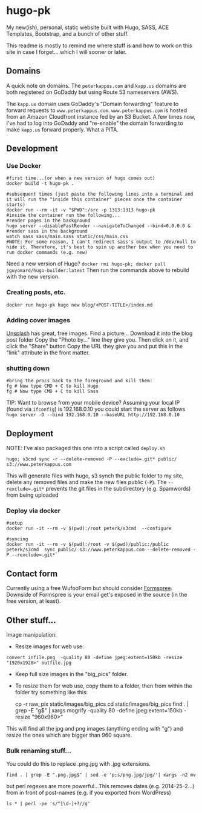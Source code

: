 # hugo-pk
My new(ish), personal, static website built with Hugo, SASS, ACE Templates, Bootstrap, and a bunch of other stuff.

This readme is mostly to remind me where stuff is and how to work on this site in case I forget... which I will sooner or later.

## Domains
A quick note on domains. The `peterkappus.com` and `kapp.us` domains are both registered on GoDaddy but using Route 53 nameservers (AWS).

The `kapp.us` domain uses GoDaddy's "Domain forwarding" feature to forward requests to `www.peterkappus.com`. `www.peterkappus.com` is hosted from an Amazon Cloudfront instance fed by an S3 Bucket. A few times now, I've had to log into GoDaddy and "re-enable" the domain forwarding to make `kapp.us` forward properly. What a PITA.


## Development

### Use Docker

```
#first time...(or when a new version of hugo comes out)
docker build -t hugo-pk .

#subsequent times (just paste the following lines into a terminal and it will run the "inside this container" pieces once the container starts)
docker run --rm -it -v "$PWD":/src -p 1313:1313 hugo-pk
#inside the container run the following...
#render pages in the background
hugo server --disableFastRender --navigateToChanged --bind=0.0.0.0 &
#render sass in the background
watch sass sass/main.sass static/css/main.css
#NOTE: For some reason, I can't redirect sass's output to /dev/null to hide it. Therefore, it's best to spin up another box when you need to run docker commands (e.g. new)
```
Need a new version of Hugo? 
`docker rmi hugo-pk; docker pull jguyomard/hugo-builder:latest`
Then run the commands above to rebuild with the new version.

### Creating posts, etc.
`docker run hugo-pk hugo new blog/<POST-TITLE>/index.md`

### Adding cover images
[Unsplash](https://unsplash.com/) has great, free images.
Find a picture...
Download it into the blog post folder
Copy the "Photo by..." line they give you.
Then click on it, and click the "Share" button
Copy the URL they give you and put this in the "link" attribute in the front matter.

### shutting down
```
#bring the procs back to the foreground and kill them:
fg # Now type CMD + C to kill Hugo
fg # Now type CMD + C to kill Sass
```

TIP: Want to browse from your mobile device? Assuming your local IP (found via `ifconfig`) is 192.168.0.10 you could start the server as follows
`hugo server -D --bind 192.168.0.10 --baseURL http://192.168.0.10`

## Deployment
NOTE: I've also packaged this one into a script called `deploy.sh`

`hugo; s3cmd sync -r --delete-removed -P --exclude=.git* public/ s3://www.peterkappus.com`

This will generate files with hugo, s3 synch the public folder to my site, delete any removed files and make the new files public (`-P`). The `--rexclude=.git*` prevents the git files in the subdirectory (e.g. Spamwords) from being uploaded

### Deploy via docker
```
#setup
docker run -it --rm -v $(pwd):/root peterk/s3cmd  --configure

#syncing
docker run -it --rm -v $(pwd):/root -v $(pwd)/public:/public peterk/s3cmd  sync public/ s3://www.peterkappus.com --delete-removed -P --rexclude=.git*`
```

## Contact form
Currently using a free WufooForm but should consider [Formspree](https://formspree.io/). Downside of Formspree is your email get's exposed in the source (in the free version, at least).

## Other stuff...
Image manipulation:

- Resize images for web use:
```
convert infile.png  -quality 80 -define jpeg:extent=150kb -resize "1920x1920>" outfile.jpg
```

- Keep full size images in the "big_pics" folder.
- To resize them for web use, copy them to a folder, then from within the folder try something like this:


    cp -r raw_pix static/images/big_pics
    cd static/images/big_pics
    find . | grep -E "g$" | xargs mogrify -quality 80 -define jpeg:extent=150kb -resize "960x960>"

This will find all the jpg and png images (anything ending with "g") and resize the ones which are bigger than 960 square.

### Bulk renaming stuff...
You could do this to replace .png.jpg with .jpg extensions.

    find . | grep -E ".png.jpg$" | sed -e 'p;s/png.jpg/jpg/'| xargs -n2 mv

but perl regexes are more powerful...This removes dates (e.g. 2014-25-2...) from in front of post-names (e.g. if you exported from WordPress)

    ls * | perl -pe 's/^[\d-]+?//g'
